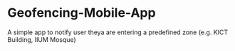 # Geofencing-Mobile-App
A simple app to notify user theya are entering a predefined zone (e.g. KICT Building, IIUM Mosque)

